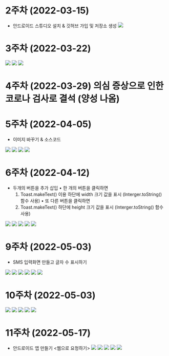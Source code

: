 # 2주차 (2022-03-15)
- 안드로이드 스튜디오 설치 & 깃허브 가입 및 저장소 생성
<img width="" height="" src="./pic/2st.png.png"></img>

# 3주차 (2022-03-22)
<img width="" height="" src="./pic/메인.png"></img>
<img width="" height="" src="./pic/3주차_네이버.png"></img>
<img width="" height="" src="./pic/3주차_전화걸기.png"></img>

# 4주차 (2022-03-29) 의심 증상으로 인한 코로나 검사로 결석 (양성 나옴)

# 5주차 (2022-04-05)
- 이미지 바꾸기 & 소스코드



<img width="" height="" src="./pic/5주차-결과.png"></img>
<img width="" height="" src="./pic/5주차-결과2.png"></img>
<img width="" height="" src="./pic/5주차-소스코드.png"></img>
<img width="" height="" src="./pic/5주차-소스코드2.png"></img>

# 6주차 (2022-04-12)
- 두개의 버튼을 추가 삽입 
• 한 개의 버튼을 클릭하면 
    1. Toast.makeText() 이용 하단에 width 크기 값을 표시 (Interger.toString() 함수 사용) 
• 또 다른 버튼을 클릭하면 
    2. Toast.makeText() 하단에 height 크기 값을 표시 (Interger.toString() 함수 사용)
    
    
<img width="" height="" src="./pic/1.png"></img>
<img width="" height="" src="./pic/2.png"></img>
<img width="" height="" src="./pic/3.png"></img>
<img width="" height="" src="./pic/4.png"></img>
<img width="" height="" src="./pic/5.png"></img>

# 9주차 (2022-05-03)
- SMS 입력화면 만들고 글자 수 표시하기

<img width="" height="" src="./pic/9주차실행결과.png"></img>
<img width="" height="" src="./pic/1-1.png"></img>
<img width="" height="" src="./pic/1-2.png"></img>
<img width="" height="" src="./pic/1-3.png"></img>
<img width="" height="" src="./pic/2-1.png"></img>
<img width="" height="" src="./pic/2-2.png"></img>

# 10주차 (2022-05-03)
<img width="" height="" src="./pic/10주차main.png"></img>
<img width="" height="" src="./pic/10주차main2.png"></img>
<img width="" height="" src="./pic/10주차menu.png"></img>
<img width="" height="" src="./pic/10주차menu2.png"></img>
<img width="" height="" src="./pic/10주차결과.png"></img>

# 11주차 (2022-05-17)
- 안드로이드 앱 만들기 <웹으로 요청하기>
<img width="" height="" src="./pic/과제11-1.png"></img>
<img width="" height="" src="./pic/과제11-2.png"></img>
<img width="" height="" src="./pic/과제11-3.png"></img>
<img width="" height="" src="./pic/과제11-4.png"></img>
<img width="" height="" src="./pic/과제11-5.png"></img>
